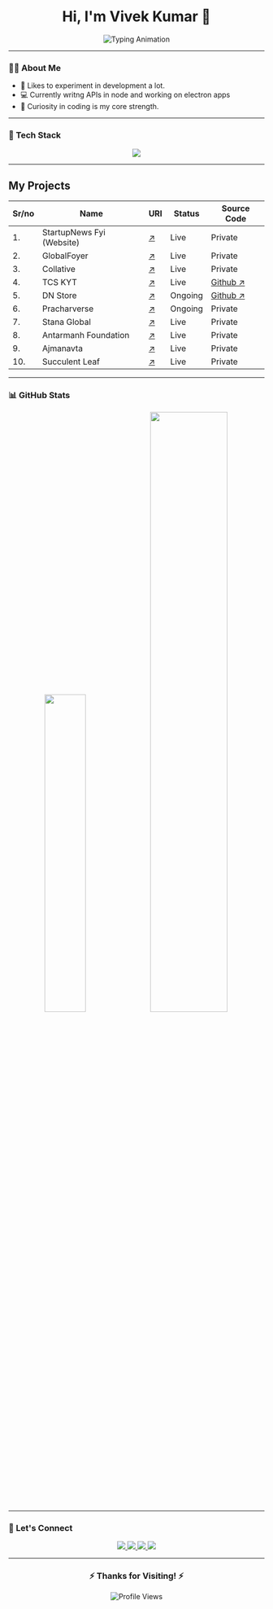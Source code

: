<h1 align="center">
  Hi, I'm Vivek Kumar 👋
</h1>

<p align="center">
  <img src="https://readme-typing-svg.herokuapp.com?font=Fira+Code&weight=500&size=24&pause=1000&color=00EFFF&background=141321&center=true&vCenter=true&width=500&lines=Full+Stack+Developer;From%20Curiosity+to+Code;JavaScript+%7C+MERN+%7C+Java" alt="Typing Animation"/>
</p>

---

### 👨‍💻 About Me

- 🔬 Likes to experiment in development a lot.
- 💻 Currently writng APIs in node and working on electron apps
- 🧠 Curiosity in coding is my core strength.

---

### 🚀 Tech Stack

<p align="center">
  <img src="https://skillicons.dev/icons?i=js,ts,react,nodejs,express,mongodb,tailwind,bootstrap,java,mysql,wordpress,postman,vite,npm,css,vscode,fastapi,electron,figma&theme=dark" />
</p>

---

## My Projects

| Sr/no | Name                 | URI                                                                  | Status      | Source Code                                                             |
| ----- | -------------------- | -------------------------------------------------------------------- | ----------- | ----------------------------------------------------------------------- |
| 1.    | StartupNews Fyi (Website)          | [↗](https://startupnews.fyi/)                                       | Live        | Private                                                                 |
| 2.    | GlobalFoyer          | [↗](https://globalfoyer.com)                                         | Live        | Private                                                                 |
| 3.    | Collative            | [↗](https://collative.in)                                            | Live        | Private                                                                 |
| 4.    | TCS KYT              | [↗](https://kyt.valeff.com)                                          | Live        | [Github ↗](https://github.com/bewake24/tcs-previous-year-kyt-questions) |
| 5.    | DN Store             | [↗](https://github.com/bewake24/DN_Store_Server/blob/main/ReadMe.md) | Ongoing     | [Github ↗](https://github.com/bewake24/DN_Store_Server)                 |
| 6.    | Pracharverse         | [↗](https://pracharverse.com)                                        | Ongoing     | Private                                                                 |
| 7.    | Stana Global         | [↗](https://stanaglobal.com)                                         | Live        | Private                                                                 |
| 8.    | Antarmanh Foundation | [↗](https://antarmanhfoundation.org)                                 | Live        | Private                                                                 |
| 9.    | Ajmanavta            | [↗](https://ajmanavta.in)                                            | Live        | Private                                                                 |
| 10.    | Succulent Leaf       | [↗](https://succulentleaf.com)                                       | Live        | Private                                                                 |

---

### 📊 GitHub Stats

<p align="center">
    <img src="https://github-readme-stats.vercel.app/api/top-langs/?username=bewake24&layout=compact&theme=radical&hide_border=true" width="40%" />
  <img src="https://streak-stats.demolab.com?user=bewake24&theme=radical&hide_border=true" width="55%" />
</p>

---

### 📱 Let's Connect

<p align="center">
  <a href="https://www.linkedin.com/in/bewake24" target="_blank">
    <img src="https://img.shields.io/badge/LinkedIn-0A66C2?style=for-the-badge&logo=linkedin&logoColor=white" />
  </a>
  <a href="https://twitter.com/bewake24" target="_blank">
    <img src="https://img.shields.io/badge/Twitter-1DA1F2?style=for-the-badge&logo=twitter&logoColor=white" />
  </a>
  <a href="https://www.instagram.com/bewake24" target="_blank">
    <img src="https://img.shields.io/badge/Instagram-E4405F?style=for-the-badge&logo=instagram&logoColor=white" />
  </a>
  <a href="mailto:vivek@valeff.com" target="_blank">
    <img src="https://img.shields.io/badge/Email-D14836?style=for-the-badge&logo=gmail&logoColor=white" />
  </a>
</p>

---

<h3 align="center">
  ⚡ Thanks for Visiting! ⚡
</h3>

<p align="center">
  <img src="https://komarev.com/ghpvc/?username=bewake24&style=for-the-badge&color=141321" alt="Profile Views" />
</p>
